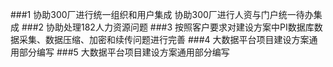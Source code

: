 ###1
协助300厂进行统一组织和用户集成
协助300厂进行人资与门户统一待办集成
###2
协助处理182人力资源问题
###3
按照客户要求对建设方案中PI数据库数据采集、数据压缩、加密和续传问题进行完善
###4
大数据平台项目建设方案通用部分编写
###5
大数据平台项目建设方案通用部分编写
